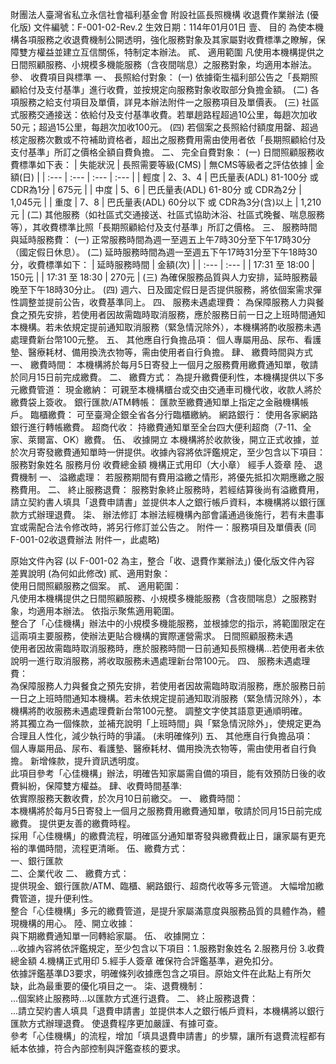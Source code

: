 財團法人臺灣省私立永信社會福利基金會
附設社區長照機構 收退費作業辦法 (優化版)
文件編號：F-001-02-Rev.2
生效日期：114年01月01日
壹、 目的
為使本機構各項服務之收退費機制公開透明，強化服務對象及其家屬對收費標準之瞭解，保障雙方權益並建立互信關係，特制定本辦法。
貳、 適用範圍
凡使用本機構提供之日間照顧服務、小規模多機能服務（含夜間喘息）之服務對象，均適用本辦法。
參、 收費項目與標準
一、 長照給付對象：
(一) 依據衛生福利部公告之「長期照顧給付及支付基準」進行收費，並按規定向服務對象收取部分負擔金額。
(二) 各項服務之給支付項目及單價，詳見本辦法附件一之服務項目及單價表。
(三) 社區式服務交通接送：依給付及支付基準收費。若單趟路程超過10公里，每趟次加收50元；超過15公里，每趟次加收100元。
(四) 若個案之長照給付額度用罄、超過核定服務次數或不符補助資格者，超出之服務費用需由使用者依「長期照顧給付及支付基準」所訂之價格全額自費負擔。
二、 完全自費對象：
(一) 日間照顧服務收費標準如下表：
| 失能狀況 | 長照需要等級(CMS) | 無CMS等級者之評估依據 | 金額(日) |
| :--- | :--- | :--- | :--- |
| 輕度 | 2、3、4 | 巴氏量表(ADL) 81-100分 或 CDR為1分 | 675元 |
| 中度 | 5、6 | 巴氏量表(ADL) 61-80分 或 CDR為2分 | 1,045元 |
| 重度 | 7、8 | 巴氏量表(ADL) 60分以下 或 CDR為3分(含)以上 | 1,210元 |
(二) 其他服務（如社區式交通接送、社區式協助沐浴、社區式晚餐、喘息服務等），其收費標準比照「長期照顧給付及支付基準」所訂之價格。
三、 服務時間與延時服務費：
(一) 正常服務時間為週一至週五上午7時30分至下午17時30分（國定假日休息）。
(二) 延時服務時間為週一至週五下午17時31分至下午18時30分，收費標準如下：
| 延時服務時間 | 金額(次) |
| :--- | :--- |
| 17:31 至 18:00 | 150元 |
| 17:31 至 18:30 | 270元 |
(三) 為確保服務品質與人力安排，延時服務最晚至下午18時30分止。
(四) 週六、日及國定假日是否提供服務，將依個案需求彈性調整並提前公告，收費基準同上。
四、 服務未遇處理費：
為保障服務人力與餐食之預先安排，若使用者因故需臨時取消服務，應於服務日前一日之上班時間通知本機構。若未依規定提前通知取消服務（緊急情況除外），本機構將酌收服務未遇處理費新台幣100元整。
五、 其他應自行負擔品項：
個人專屬用品、尿布、看護墊、醫療耗材、備用換洗衣物等，需由使用者自行負擔。
肆、 繳費時間與方式
一、 繳費時間：
本機構將於每月5日寄發上一個月之服務費用繳費通知單，敬請於同月15日前完成繳費。
二、 繳費方式：
為提升繳費便利性，本機構提供以下多元繳費管道：
現金繳納： 可親至本機構櫃台或交由交通車司機代收，收款人將於繳費袋上簽收。
銀行匯款/ATM轉帳： 匯款至繳費通知單上指定之金融機構帳戶。
臨櫃繳費： 可至臺灣企銀全省各分行臨櫃繳納。
網路銀行： 使用各家網路銀行進行轉帳繳費。
超商代收： 持繳費通知單至全台四大便利超商（7-11、全家、萊爾富、OK）繳費。
伍、 收據開立
本機構將於收款後，開立正式收據，並於次月寄發繳費通知單時一併提供。收據內容將依評鑑規定，至少包含以下項目：
服務對象姓名
服務月份
收費總金額
機構正式用印（大小章）
經手人簽章
陸、 退費機制
一、 溢繳處理：
若服務期間有費用溢繳之情形，將優先抵扣次期應繳之服務費用。
二、 終止服務退費：
服務對象終止服務時，若經结算後尚有溢繳費用，請立契約書人填具「退費申請書」並提供本人之銀行帳戶資料，本機構將以銀行匯款方式辦理退費。
柒、 辦法修訂
本辦法經機構內部會議通過後施行，若有未盡事宜或需配合法令修改時，將另行修訂並公告之。
附件一：服務項目及單價表 (同 F-001-02收退費辦法 附件一，此處略)

原始文件內容 (以 F-001-02 為主，整合「收、退費作業辦法」)
優化版文件內容
差異說明 (為何如此修改)
貳、適用對象：<br>使用日間照顧服務之個案。
貳、 適用範圍：<br>凡使用本機構提供之日間照顧服務、小規模多機能服務（含夜間喘息）之服務對象，均適用本辦法。
依指示聚焦適用範圍。<br>整合了「心佳機構」辦法中的小規模多機能服務，並根據您的指示，將範圍限定在這兩項主要服務，使辦法更貼合機構的實際運營需求。
日間照顧服務未遇<br>使用者因故需臨時取消服務時，應於服務時間一日前通知長照機構...若使用者未依說明一進行取消服務，將收取服務未遇處理新台幣100元。
四、 服務未遇處理費：<br>為保障服務人力與餐食之預先安排，若使用者因故需臨時取消服務，應於服務日前一日之上班時間通知本機構。若未依規定提前通知取消服務（緊急情況除外），本機構將酌收服務未遇處理費新台幣100元整。
調整文字使其語意更通順明確。<br>將其獨立為一個條款，並補充說明「上班時間」與「緊急情況除外」，使規定更為合理且人性化，減少執行時的爭議。
(未明確條列)
五、 其他應自行負擔品項：<br>個人專屬用品、尿布、看護墊、醫療耗材、備用換洗衣物等，需由使用者自行負擔。
新增條款，提升資訊透明度。<br>此項目參考「心佳機構」辦法，明確告知家屬需自備的項目，能有效預防日後的收費糾紛，保障雙方權益。
肆、收費時間基準:<br>依實際服務天數收費，於次月10日前繳交。
一、 繳費時間：<br>本機構將於每月5日寄發上一個月之服務費用繳費通知單，敬請於同月15日前完成繳費。
提供更友善的繳費時程。<br>採用「心佳機構」的繳費流程，明確區分通知單寄發與繳費截止日，讓家屬有更充裕的準備時間，流程更清晰。
伍、繳費方式：<br>一、銀行匯款<br>二、企業代收
二、 繳費方式：<br>提供現金、銀行匯款/ATM、臨櫃、網路銀行、超商代收等多元管道。
大幅增加繳費管道，提升便利性。<br>整合「心佳機構」多元的繳費管道，是提升家屬滿意度與服務品質的具體作為，體現機構的用心。
陸、開立收據：<br>與下期繳費通知單一同轉給家屬。
伍、 收據開立：<br>...收據內容將依評鑑規定，至少包含以下項目：1.服務對象姓名 2.服務月份 3.收費總金額 4.機構正式用印 5.經手人簽章
確保符合評鑑基準，避免扣分。<br>依據評鑑基準D3要求，明確條列收據應包含之項目。原始文件在此點上有所欠缺，此為最重要的優化項目之一。
柒、退費機制：<br>...個案終止服務時...以匯款方式進行退費。
二、 終止服務退費：<br>...請立契約書人填具「退費申請書」並提供本人之銀行帳戶資料，本機構將以銀行匯款方式辦理退費。
使退費程序更加嚴謹、有據可查。<br>參考「心佳機構」的流程，增加「填具退費申請書」的步驟，讓所有退費流程都有紙本依據，符合內部控制與評鑑查核的要求。
